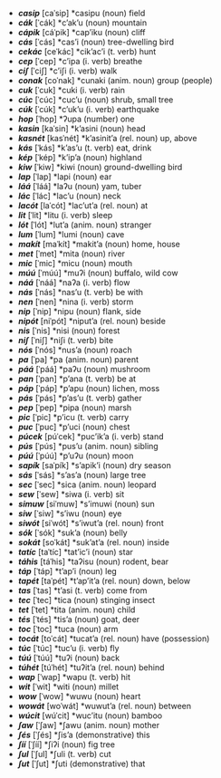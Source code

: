 -	***casip***	\[caˈsip\]	\*casipu	(noun)	field
-	***cák***	\[ˈcák\]	\*cʼakʼu	(noun)	mountain
-	***cápik***	\[cáˈpik\]	\*capʼiku	(noun)	cliff
-	***cás***	\[ˈcás\]	\*casʼi	(noun)	tree-dwelling bird
-	***cekác***	\[ceˈkác\]	\*cikʼacʼi	(t. verb)	hunt
-	***cep***	\[ˈcep\]	\*cʼipa	(i. verb)	breathe
-	***ciʃ***	\[ˈciʃ\]	\*cʼiʃi	(i. verb)	walk
-	***conak***	\[coˈnak\]	\*cunaki	(anim. noun)	group (people)
-	***cuk***	\[ˈcuk\]	\*cuki	(i. verb)	rain
-	***cúc***	\[ˈcúc\]	\*cucʼu	(noun)	shrub, small tree
-	***cúk***	\[ˈcúk\]	\*cʼukʼu	(i. verb)	earthquake
-	***hop***	\[ˈhop\]	\*ʔupa	(number)	one
-	***kasin***	\[kaˈsin\]	\*kʼasini	(noun)	head
-	***kasnét***	\[kasˈnét\]	\*kʼasinitʼa	(rel. noun)	up, above
-	***kás***	\[ˈkás\]	\*kʼasʼu	(t. verb)	eat, drink
-	***kép***	\[ˈkép\]	\*kʼipʼa	(noun)	highland
-	***kiw***	\[ˈkiw\]	\*kiwi	(noun)	ground-dwelling bird
-	***lap***	\[ˈlap\]	\*lapi	(noun)	ear
-	***láá***	\[ˈláá\]	\*laʔu	(noun)	yam, tuber
-	***lác***	\[ˈlác\]	\*lacʼu	(noun)	neck
-	***lacót***	\[laˈcót\]	\*lacʼutʼa	(rel. noun)	at
-	***lit***	\[ˈlit\]	\*litu	(i. verb)	sleep
-	***lót***	\[ˈlót\]	\*lutʼa	(anim. noun)	stranger
-	***lum***	\[ˈlum\]	\*lumi	(noun)	cave
-	***makít***	\[maˈkít\]	\*makitʼa	(noun)	home, house
-	***met***	\[ˈmet\]	\*mita	(noun)	river
-	***mic***	\[ˈmic\]	\*micu	(noun)	mouth
-	***múú***	\[ˈmúú\]	\*muʔi	(noun)	buffalo, wild cow
-	***náá***	\[ˈnáá\]	\*naʔa	(i. verb)	flow
-	***nás***	\[ˈnás\]	\*nasʼu	(t. verb)	be with
-	***nen***	\[ˈnen\]	\*nina	(i. verb)	storm
-	***nip***	\[ˈnip\]	\*nipu	(noun)	flank, side
-	***nipót***	\[niˈpót\]	\*niputʼa	(rel. noun)	beside
-	***nis***	\[ˈnis\]	\*nisi	(noun)	forest
-	***niʃ***	\[ˈniʃ\]	\*niʃi	(t. verb)	bite
-	***nós***	\[ˈnós\]	\*nusʼa	(noun)	roach
-	***pa***	\[ˈpa\]	\*pa	(anim. noun)	parent
-	***páá***	\[ˈpáá\]	\*paʔu	(noun)	mushroom
-	***pan***	\[ˈpan\]	\*pʼana	(t. verb)	be at
-	***páp***	\[ˈpáp\]	\*pʼapu	(noun)	lichen, moss
-	***pás***	\[ˈpás\]	\*pʼasʼu	(t. verb)	gather
-	***pep***	\[ˈpep\]	\*pipa	(noun)	marsh
-	***pic***	\[ˈpic\]	\*pʼicu	(t. verb)	carry
-	***puc***	\[ˈpuc\]	\*pʼuci	(noun)	chest
-	***púcek***	\[púˈcek\]	\*pucʼikʼa	(i. verb)	stand
-	***pús***	\[ˈpús\]	\*pusʼu	(anim. noun)	sibling
-	***púú***	\[ˈpúú\]	\*pʼuʔu	(noun)	moon
-	***sapík***	\[saˈpík\]	\*sʼapikʼi	(noun)	dry season
-	***sás***	\[ˈsás\]	\*sʼasʼa	(noun)	large tree
-	***sec***	\[ˈsec\]	\*sica	(anim. noun)	leopard
-	***sew***	\[ˈsew\]	\*siwa	(i. verb)	sit
-	***simuw***	\[siˈmuw\]	\*sʼimuwi	(noun)	sun
-	***siw***	\[ˈsiw\]	\*sʼiwu	(noun)	eye
-	***siwót***	\[siˈwót\]	\*sʼiwutʼa	(rel. noun)	front
-	***sók***	\[ˈsók\]	\*sukʼa	(noun)	belly
-	***sokát***	\[soˈkát\]	\*sukʼatʼa	(rel. noun)	inside
-	***tatíc***	\[taˈtíc\]	\*tatʼicʼi	(noun)	star
-	***táhis***	\[táˈhis\]	\*taʔisu	(noun)	rodent, bear
-	***táp***	\[ˈtáp\]	\*tʼapʼi	(noun)	leg
-	***tapét***	\[taˈpét\]	\*tʼapʼitʼa	(rel. noun)	down, below
-	***tas***	\[ˈtas\]	\*tʼasi	(t. verb)	come from
-	***tec***	\[ˈtec\]	\*tica	(noun)	stinging insect
-	***tet***	\[ˈtet\]	\*tita	(anim. noun)	child
-	***tés***	\[ˈtés\]	\*tisʼa	(noun)	goat, deer
-	***toc***	\[ˈtoc\]	\*tuca	(noun)	arm
-	***tocát***	\[toˈcát\]	\*tucatʼa	(rel. noun)	have (possession)
-	***túc***	\[ˈtúc\]	\*tucʼu	(i. verb)	fly
-	***túú***	\[ˈtúú\]	\*tuʔi	(noun)	back
-	***túhét***	\[túˈhét\]	\*tuʔitʼa	(rel. noun)	behind
-	***wap***	\[ˈwap\]	\*wapu	(t. verb)	hit
-	***wit***	\[ˈwit\]	\*witi	(noun)	millet
-	***wow***	\[ˈwow\]	\*wuwu	(noun)	heart
-	***wowát***	\[woˈwát\]	\*wuwutʼa	(rel. noun)	between
-	***wúcit***	\[wúˈcit\]	\*wucʼitu	(noun)	bamboo
-	***ʃaw***	\[ˈʃaw\]	\*ʃawu	(anim. noun)	mother
-	***ʃés***	\[ˈʃés\]	\*ʃisʼa	(demonstrative)	this
-	***ʃíí***	\[ˈʃíí\]	\*ʃiʔi	(noun)	fig tree
-	***ʃul***	\[ˈʃul\]	\*ʃuli	(t. verb)	cut
-	***ʃut***	\[ˈʃut\]	\*ʃuti	(demonstrative)	that

